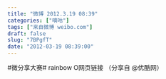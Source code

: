 ```yaml
---
title: "微博 2012.3.19 08:39"
categories: ["嘀咕"]
tags: ["来自微博 weibo.com"]
draft: false
slug: "7BPgfT"
date: "2012-03-19 08:39:00"
---
```


<p>#微分享大赛# rainbow O网页链接  （分享自 @优酷网） ​​​​</p>
